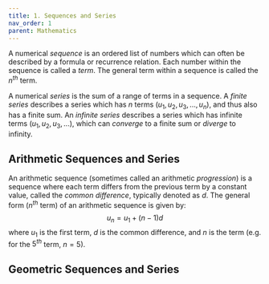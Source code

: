 ```yaml
---
title: 1. Sequences and Series
nav_order: 1
parent: Mathematics
---
```

A numerical *sequence* is an ordered list of numbers which can often be described by a formula or recurrence relation. Each number within the sequence is called a *term*. The general term within a sequence is called the $n^{th}$ term.

A numerical *series* is the sum of a range of terms in a sequence. A *finite series* describes a series which has $n$ terms ($u_1, u_2, u_3, ..., u_n$), and thus also has a finite sum. An *infinite series* describes a series which has infinite terms ($u_1, u_2, u_3, ...$), which can *converge* to a finite sum or *diverge* to infinity.
## Arithmetic Sequences and Series
An arithmetic sequence (sometimes called an arithmetic *progression*) is a sequence where each term differs from the previous term by a constant value, called the *common difference*, typically denoted as $d$.
The general form ($n^{th}$ term) of an arithmetic sequence is given by: $$u_n=u_1+(n-1)d$$
where $u_1$ is the first term, $d$ is the common difference, and $n$ is the term (e.g. for the $5^{th}$ term, $n=5$).
## Geometric Sequences and Series